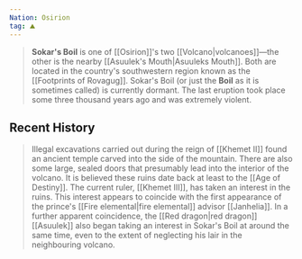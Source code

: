 ```yaml
---
Nation: Osirion
tag: ⛰️️
---
```


> **Sokar's Boil** is one of [[Osirion]]'s two [[Volcano|volcanoes]]—the other is the nearby [[Asuulek's Mouth|Asuuleks Mouth]]. Both are located in the country's southwestern region known as the [[Footprints of Rovagug]]. Sokar's Boil (or just the **Boil** as it is sometimes called) is currently dormant. The last eruption took place some three thousand years ago and was extremely violent.


## Recent History

> Illegal excavations carried out during the reign of [[Khemet II]] found an ancient temple carved into the side of the mountain. There are also some large, sealed doors that presumably lead into the interior of the volcano. It is believed these ruins date back at least to the [[Age of Destiny]].
> The current ruler, [[Khemet III]], has taken an interest in the ruins. This interest appears to coincide with the first appearance of the prince's [[Fire elemental|fire elemental]] advisor [[Janhelia]]. In a further apparent coincidence, the [[Red dragon|red dragon]] [[Asuulek]] also began taking an interest in Sokar's Boil at around the same time, even to the extent of neglecting his lair in the neighbouring volcano.








